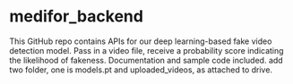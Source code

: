 # medifor_backend
This GitHub repo contains APIs for our deep learning-based fake video detection model. Pass in a video file, receive a probability score indicating the likelihood of fakeness. Documentation and sample code included.
add two folder, one is models.pt and uploaded_videos, as attached to drive. 
